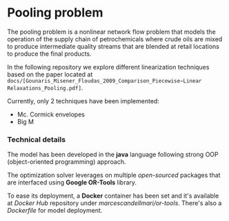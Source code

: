 # Pooling problem
The pooling problem is a nonlinear network flow problem that models the operation of the supply chain of petrochemicals where crude oils are mixed to produce intermediate quality streams that are blended at retail locations to produce the final products.

In the following repository we explore different linearization techniques based on the paper located at `docs/[Gounaris_Misener_Floudas_2009_Comparison_Piecewise−Linear Relaxations_Pooling.pdf]`.

Currently, only 2 techniques have been implemented:
* Mc. Cormick envelopes
* Big M

### Technical details
The model has been developed in the **java** language following strong OOP (object-oriented programming) approach.

The optimization solver leverages on multiple _open-sourced_ packages that are interfaced using **Google OR-Tools** library.

To ease its deployment, a **Docker** container has been set and it's available at _Docker Hub_ repository under _marcescandellmari/or-tools_. There's also a _Dockerfile_ for model deployment.
